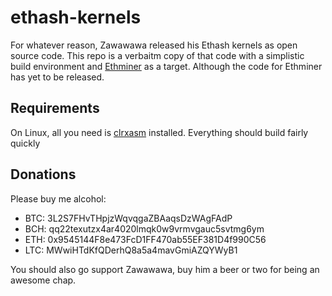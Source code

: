 # ethash-kernels
For whatever reason, Zawawawa released his Ethash kernels as open source code. This repo is a verbaitm copy of that code with a simplistic build environment and [Ethminer](https://github.com/ethereum-mining/ethminer) as a target. Although the code for Ethminer has yet to be released.

## Requirements
On Linux, all you need is [clrxasm](https://github.com/CLRX/CLRX-mirror) installed. Everything should build fairly quickly 

## Donations
Please buy me alcohol: 
- BTC: 3L2S7FHvTHpjzWqvqgaZBAaqsDzWAgFAdP
- BCH: qq22texutzx4ar4020lmqk0w9vrmvgauc5svtmg6ym
- ETH: 0x9545144F8e473FcD1FF470ab55EF381D4f990C56
- LTC: MWwiHTdKfQDerhQ8a5a4mavGmiAZQYWyB1 

You should also go support Zawawawa, buy him a beer or two for being an awesome chap.
